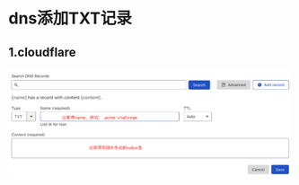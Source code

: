 # dns添加TXT记录
## 1.cloudflare
<img src="https://raw.githubusercontent.com/Wizard89/v2ray-agent/master/fodder/cloudflare/cloudflare_dns_txt.png" width=700>
